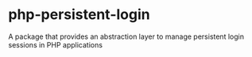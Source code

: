 # php-persistent-login

A package that provides an abstraction layer to manage persistent login sessions in PHP applications
